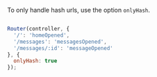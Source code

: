 To only handle hash urls, use the option `onlyHash`.

```javascript

Router(controller, {
  '/': 'homeOpened',
  '/messages': 'messagesOpened',
  '/messages/:id': 'messageOpened'
}, {
  onlyHash: true
});
```
